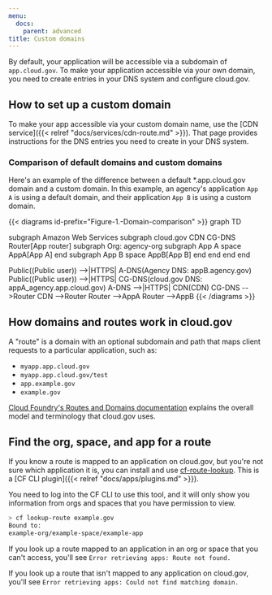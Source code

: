 ```yaml
---
menu:
  docs:
    parent: advanced
title: Custom domains
---
```

By default, your application will be accessible via a subdomain of `app.cloud.gov`. To make your application accessible via your own domain, you need to create entries in your DNS system and configure cloud.gov.

## How to set up a custom domain
To make your app accessible via your custom domain name, use the [CDN service]({{< relref "docs/services/cdn-route.md" >}}). That page provides instructions for the DNS entries you need to create in your DNS system.

### Comparison of default domains and custom domains

Here's an example of the difference between a default *.app.cloud.gov domain and a custom domain. In this example, an agency's application `App A` is using a default domain, and their application `App B` is using a custom domain.

{{< diagrams id-prefix="Figure-1.-Domain-comparison" >}}
graph TD

subgraph Amazon Web Services
  subgraph cloud.gov
    CDN
    CG-DNS
    Router[App router]
    subgraph Org: agency-org
    subgraph App A space
        AppA[App A]
      end
      subgraph App B space
        AppB[App B]
      end
    end
  end
end

Public((Public user)) -->|HTTPS| A-DNS(Agency DNS: appB.agency.gov)
Public((Public user)) -->|HTTPS| CG-DNS(cloud.gov DNS: appA_agency.app.cloud.gov)
A-DNS -->|HTTPS| CDN(CDN)
CG-DNS -->Router
CDN -->Router
Router -->AppA
Router -->AppB
{{< /diagrams >}}

## How domains and routes work in cloud.gov

A "route" is a domain with an optional subdomain and path that maps client requests to a particular application, such as:

* `myapp.app.cloud.gov`
* `myapp.app.cloud.gov/test`
* `app.example.gov`
* `example.gov`

[Cloud Foundry's Routes and Domains documentation](https://docs.cloudfoundry.org/devguide/deploy-apps/routes-domains.html) explains the overall model and terminology that cloud.gov uses.

## Find the org, space, and app for a route

If you know a route is mapped to an application on cloud.gov, but you're not sure which application it is, you can install and use [cf-route-lookup](https://github.com/18F/cf-route-lookup). This is a [CF CLI plugin]({{< relref "docs/apps/plugins.md" >}}).

You need to log into the CF CLI to use this tool, and it will only show you information from orgs and spaces that you have permission to view.

```sh
> cf lookup-route example.gov
Bound to:
example-org/example-space/example-app
```

If you look up a route mapped to an application in an org or space that you can't access, you'll see `Error retrieving apps: Route not found.`

If you look up a route that isn't mapped to any application on cloud.gov, you'll see `Error retrieving apps: Could not find matching domain.`
